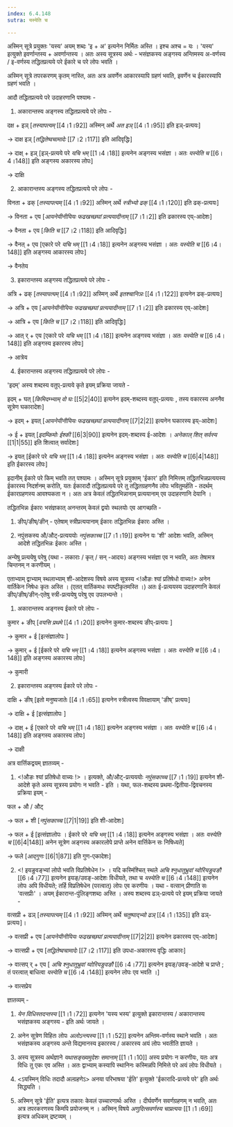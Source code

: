```yaml
---
index: 6.4.148
sutra: यस्येति च

---
```

अस्मिन् सूत्रे प्रयुक्तः 'यस्य' अयम् शब्दः 'इ + अ' इत्यनेन निर्मितः अस्ति । इश्च अश्च = यः । 'यस्य' इत्युक्ते इवर्णान्तस्य   + अवर्णान्तस्य । अतः अस्य सूत्रस्य अर्थः -  भसंज्ञकस्य अङ्गस्य अन्तिमस्य अ-वर्णस्य / इ-वर्णस्य तद्धितप्रत्यये परे ईकारे च परे लोपः भवति । 



अस्मिन् सूत्रे तपरकरणम् कृतम् नास्ति, अतः अत्र अवर्णेन  आकारस्यापि ग्रहणं भवति, इवर्णेन  च ईकारस्यापि ग्रहणं भवति ।



आदौ तद्धितप्रत्यये परे उदाहरणानि पश्यामः - 



1. अकारान्तस्य अङ्गस्य तद्धितप्रत्यये परे लोपः - 

दक्ष + इञ् [_तस्यापत्यम्_ [[4।1।92]] अस्मिन् अर्थे _अत इञ्_ [[4।1।95]] इति इञ्-प्रत्ययः]

→ दाक्ष इञ्  [_तद्धितेष्वचामादेः_ [[7।2।117]] इति आदिवृद्धिः]

→ दाक्ष् + इञ् [इञ्-प्रत्यये परे _यचि भम्_ [[1।4।18]] इत्यनेन अङ्गस्य भसंज्ञा । अतः _यस्येति च_ [[6।4।148]] इति अङ्गस्य अकारस्य लोपः]

→ दाक्षि 

      

2. आकारान्तस्य अङ्गस्य तद्धितप्रत्यये परे लोपः -

विनता + ढक्  [_तस्यापत्यम्_ [[4।1।92]] अस्मिन् अर्थे _स्त्रीभ्यो ढक्_ [[4।1।120]] इति ढक्-प्रत्ययः]

→ विनता + एय [_आयनेयीनीयियः फढखच्छघां प्रत्ययादीनाम्‌_ [[7।1।2]] इति ढकारस्य एय्-आदेशः]

→ वैनता + एय  [_किति च_ [[7।2।118]] इति आदिवृद्धिः]

→ वैनत् + एय [एकारे परे _यचि भम्_ [[1।4।18]] इत्यनेन अङ्गस्य भसंज्ञा । अतः _यस्येति च_ [[6।4।148]] इति अङ्गस्य आकारस्य लोपः]   

→ वैनतेय 



3. इकारान्तस्य अङ्गस्य तद्धितप्रत्यये परे लोपः -

अत्रि + ढक् [_तस्यापत्यम्_ [[4।1।92]] अस्मिन् अर्थे  _इतश्चानिञः_ [[4।1।122]] इत्यनेन ढक्-प्रत्ययः]

→ अत्रि + एय [_आयनेयीनीयियः फढखच्छघां प्रत्ययादीनाम्‌_ [[7।1।2]] इति ढकारस्य एय्-आदेशः]     

→ आत्रि + एय [_किति च_ [[7।2।118]] इति आदिवृद्धिः]

→ आत् र्  + एय [एकारे परे _यचि भम्_ [[1।4।18]] इत्यनेन अङ्गस्य भसंज्ञा । अतः _यस्येति च_ [[6।4।148]] इति अङ्गस्य इकारस्य लोपः]  

→ आत्रेय

          

4. ईकारान्तस्य अङ्गस्य तद्धितप्रत्यये परे लोपः -

'इदम्' अस्य शब्दस्य वतुप्-प्रत्यये कृते इयम् प्रक्रिया जायते - 

इदम् + घत् [_किमिदम्भ्याम् वो घः_ [[5|2|40]] इत्यनेन इदम्-शब्दस्य वतुप्-प्रत्ययः , तस्य वकारस्य अननैव सूत्रेण घकारादेशः]

→ इदम् + इयत् [_आयनेयीनीयियः फढखच्छघां प्रत्ययादीनाम्‌_ [[7|2|2]] इत्यनेन घकारस्य इय्-आदेशः]

→ ई + इयत् [_इदम्किमोः ईश्की_ [[6|3|90]] इत्यनेन इदम्-शब्दस्य ई-आदेशः । _अनेकाल् शित् सर्वस्य_ [[1|1|55]] इति शित्वात् सर्वादेशः]

→ इयत् [ईकारे परे _यचि भम्_ [[1।4।18]] इत्यनेन अङ्गस्य भसंज्ञा । अतः _यस्येति च_ [[6|4|148]] इति ईकारस्य लोपः] 

  

इदानीम् ईकारे परे किम् भवति तत् पश्यामः । अस्मिन् सूत्रे प्रयुक्तम् 'ईकार' इति निमित्तम् तद्धितभिन्नप्रत्ययस्य ईकारस्य निदर्शनम् करोति, यतः ईकारादौ तद्धितप्रत्यये परे तु तद्धितग्रहणनैव लोपः भवितुमर्हति - तदर्थम् ईकारग्रहणस्य आवश्यकता न ।    अतः अत्र केवलं तद्धितभिन्नानाम् प्रत्ययानाम् एव उदाहरणानि देयानि ।  

तद्धितभिन्नः ईकारः भसंज्ञकात् अनन्तरम्  केवलं द्वयोः स्थलयोः एव आगच्छति - 

1. ङीप्/ङीष्/ङीन् - एतेषाम् स्त्रीप्रत्ययानाम् ईकारः तद्धितभिन्नः ईकारः अस्ति ।

2. नपुंसकस्य औ/औट्-प्रत्यययोः _नपुंसकाच्च_  [[7।1।19]]  इत्यनेन यः 'शी' आदेशः भवति, अस्मिन् आदेशे तद्धितभिन्नः ईकारः अस्ति ।

अन्येषु प्रत्ययेषु परेषु (यथा - लकाराः / कृत् / सन् -आदयः) अङ्गस्य भसंज्ञा एव न भवति, अतः तेषामत्र चिन्तनम् न करणीयम् । 

                

एताभ्याम् द्वाभ्याम्  स्थलाभ्याम्  शी-आदेशस्य विषये अस्य सूत्रस्य <!औङः श्यां प्रतिषेधो वाच्यः!> अनेन वार्तिकेन निषेधः कृतः अस्ति । (एतत् वार्तिकमधः स्पष्टीकृतमस्ति ।) अतः ई-प्रत्ययस्य  उदाहरणानि केवलं ङीप्/ङीष्/ङीन्-एतेषु स्त्री-प्रत्ययेषु परेषु एव उपलभ्यन्ते । 



1. अकारान्तस्य अङ्गस्य ईकारे परे लोपः - 

कुमार + ङीप्  [_वयसि प्रथमे_ [[4।1।20]] इत्यनेन कुमार-शब्दस्य ङीप्-प्रत्ययः ]

→ कुमार  + ई [इत्संज्ञालोपः ]

→ कुमार् + ई [ईकारे परे _यचि भम्_ [[1।4।18]] इत्यनेन अङ्गस्य भसंज्ञा । अतः _यस्येति च_ [[6।4।148]] इति अङ्गस्य अकारस्य लोपः]

→ कुमारी 

    

2. इकारान्तस्य अङ्गस्य ईकारे परे लोपः -

दाक्षि + ङीष्  [इतो मनुष्यजातेः [[4।1।65]] इत्यनेन स्त्रीत्वस्य विवक्षायाम् 'ङीष्' प्रत्ययः]

→ दाक्षि  + ई [इत्संज्ञालोपः ]

→ दाक्ष् + ई  [एकारे परे _यचि भम्_ [[1।4।18]] इत्यनेन अङ्गस्य भसंज्ञा । अतः _यस्येति च_ [[6।4।148]] इति अङ्गस्य अकारस्य लोपः]  

→ दाक्षी 

           

अत्र वार्त्तिकद्वयम्   ज्ञातव्यम् - 



1. <!औङः श्यां प्रतिषेधो वाच्यः !> । इत्यक्ते, औ/औट्-प्रत्यययोः _नपुंसकाच्च_ [[7।1।19]] इत्यनेन शी-आदेशे कृते अस्य सूत्रस्य प्रयोगः न भवति - इति । यथा, फल-शब्दस्य प्रथमा-द्वितीया-द्विवचनस्य प्रक्रिया इयम् - 

फल + औ / औट् 

→ फल + शी [_नपुंसकाच्च_ [[7|1|19]] इति शी-आदेशः]

→ फल + ई [इत्संज्ञालोपः । ईकारे परे _यचि भम्_ [[1।4।18]] इत्यनेन अङ्गस्य भसंज्ञा । अतः _यस्येति च_ [[6|4|148]] अनेन सूत्रेण अङ्गस्य अकारलोपे प्राप्ते  अनेन वार्त्तिकेन सः निषिध्यते] 

→ फले [_आद्गुणः_ [[6|1|87]] इति गुण-एकादेशः]            

      

2.  <! इयङुवङ्भ्यां लोपो भवति विप्रतिषेधेन !> । यदि कस्मिंश्चित् स्थले _अचि श्नुधातुभ्रुवां य्वोरियङुवङौ_ [[6।4।77]] इत्यनेन इयङ्/उवङ्-आदेशः विधीयते, तथा च _यस्येति च_ [[6।4।148]] इत्यनेन लोपः अपि विधीयते; तर्हि विप्रतिषेधेन (परत्वात्) लोपः एव करणीयः । यथा -  वत्सान् प्रीणाति सः 'वत्सप्रीः' । अयम् ईकारान्त-पुंलिङ्गशब्दः अस्ति ।  अस्य शब्दस्य ढञ्-प्रत्यये परे  इयम् प्रक्रिया जायते - 

       

वत्सप्री + ढञ्  [_तस्यापत्यम्_  [[4।1।92]] अस्मिन् अर्थे _चतुष्पाद्भ्यो ढञ्_ [[4।1।135]] इति ढञ्-प्रत्ययः]। 

→ वत्सप्री + एय [_आयनेयीनीयियः फढखच्छघां प्रत्ययादीनाम्‌_ [[7|2|2]] इत्यनेन ढकारस्य एय्-आदेशः]

→ वात्सप्री + एय [_तद्धितेष्वचामादेः_ [[7।2।117]] इति उपधा-अकारस्य वृद्धिः आकारः]

→ वात्सप् र् + एय [ _अचि श्नुधातुभ्रुवां य्वोरियङुवङौ_ [[6।4।77]] इत्यनेन इयङ्/उवङ्-आदेशे च प्राप्ते ; तं परत्वात्  बाधित्वा  _यस्येति च_ [[6।4।148]] इत्यनेन  लोपः एव भवति ।]

→ वात्सप्रेय



ज्ञातव्यम् - 

1. _येन विधिस्तदन्तस्य_ [[1।1।72]] इत्यनेन 'यस्य भस्य' इत्युक्ते इकारान्तस्य / अकारान्तस्य भसंज्ञकस्य अङ्गस्य - इति अर्थः जायते । 

2. अनेन सूत्रेण विहितः लोपः  _अलोऽन्त्यस्य_ [[1।1।52]] इत्यनेन अन्तिम-वर्णस्य स्थाने भवति । अतः भसंज्ञकस्य अङ्गस्य अन्ते विद्यमानस्य इकारस्य / अकारस्य अयं लोपः भवतीति ज्ञायते । 

3. अस्य सूत्रस्य अर्थज्ञाने _यथासङ्ख्यमुदेशः समानाम्_ [[1।1।10]] अस्य प्रयोगः न करणीयः, यतः अत्र विधिः तु एकः एव अस्ति । अतः द्वाभ्याम् कस्यापि स्थानिनः कस्मिन्नपि निमित्ते परे अयं लोपः विधीयते ।

4. <ऽयस्मिन् विधिः तदादौ अल्ग्रहणेऽ>  अनया परिभाषया 'ईति' इत्युक्ते 'ईकारादि-प्रत्यये परे' इति अर्थः सिद्ध्यति ।

5. अस्मिन् सूत्रे 'ईति' इत्यत्र तकारः केवलं उच्चारणार्थः अस्ति । दीर्घवर्णेन सवर्णग्रहणम् न भवति, अतः अत्र तपरकरणस्य किमपि प्रयोजनम् न । अस्मिन् विषये _अणुदित्सवर्णस्य चाप्रत्ययः_ [[1।1।69]] इत्यत्र अधिकम् द्रष्टव्यम् ।